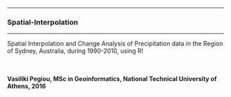 -----------------------------
### Spatial-Interpolation ###
-----------------------------

Spatial Interpolation and Change Analysis of Precipitation data in the Region of Sydney, Australia, during 1990-2010, using R!

<br><br><b>
Vasiliki Pegiou, MSc in Geoinformatics, National Technical University of Athens, 2016
</br></br></b>
